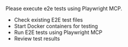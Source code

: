 Please execute e2e tests using Playwright MCP.

- Check existing E2E test files
- Start Docker containers for testing
- Run E2E tests using Playwright MCP
- Review test results